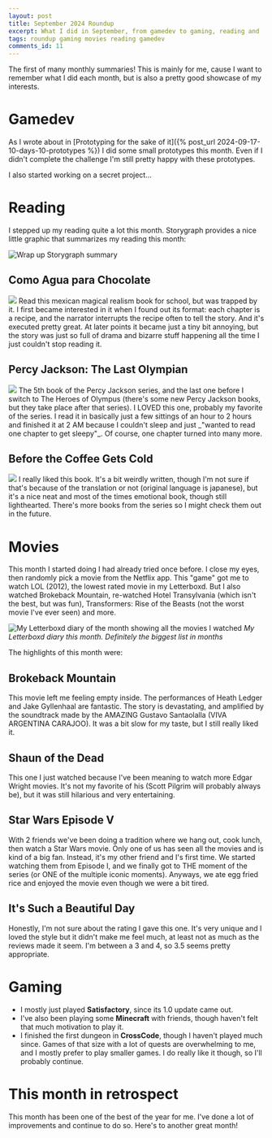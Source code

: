 ```yaml
---
layout: post
title: September 2024 Roundup
excerpt: What I did in September, from gamedev to gaming, reading and  watching movies.
tags: roundup gaming movies reading gamedev
comments_id: 11
---
```


The first of many monthly summaries! This is mainly for me, cause I want to remember what I did each month, but is also a pretty good showcase of my interests.

# Gamedev

As I wrote about in [Prototyping for the sake of it]({% post_url 2024-09-17-10-days-10-prototypes %}) I did some small prototypes this month. Even if I didn't complete the challenge I'm still pretty happy with these prototypes.

I also started working on a secret project...

# Reading

I stepped up my reading quite a lot this month. Storygraph provides a nice little graphic that summarizes my reading this month:

![Wrap up Storygraph summary](../assets/images/2024-10-01-september-2024/storygraph-wrap-up-summary-vertical-2024-9.png)

## Como Agua para Chocolate

<div class="text-and-image">
<a class="beside-text" href="https://app.thestorygraph.com/books/5d37c118-b4fc-4875-9b3d-81dc3aed9932"><img  src="../assets/images/2024-10-01-september-2024/como-agua-para-chocolate.png" /></a>
Read this mexican magical realism book for school, but was trapped by it. I first became interested in it when I found out its format: each chapter is a recipe, and the narrator interrupts the recipe often to tell the story. And it's executed pretty great. At later points it became just a tiny bit annoying, but the story was just so full of drama and bizarre stuff happening all the time I just couldn't stop reading it.
</div>

## Percy Jackson: The Last Olympian

<div class="text-and-image">
<a class="beside-text" href="https://app.thestorygraph.com/books/f1737070-ab46-46c8-97c4-234cc233ea5b"><img src="../assets/images/2024-10-01-september-2024/percy-jackson.png" /></a>
The 5th book of the Percy Jackson series, and the last one before I switch to The Heroes of Olympus (there's some new Percy Jackson books, but they take place after that series). I LOVED this one, probably my favorite of the series. I read it in basically just a few sittings of an hour to 2 hours and finished it at 2 AM because I couldn't sleep and just _"wanted to read one chapter to get sleepy"_. Of course, one chapter turned into many more.
</div>

## Before the Coffee Gets Cold

<div class="text-and-image">
<a class="beside-text" href="https://app.thestorygraph.com/books/dc2c77c9-dfd2-4e13-b889-2b854c42932c"><img class="beside-text" src="../assets/images/2024-10-01-september-2024/before-the-coffee.png" /></a>
I really liked this book. It's a bit weirdly written, though I'm not sure if that's because of the translation or not (original language is japanese), but it's a nice neat and most of the times emotional book, though still lighthearted. There's more books from the series so I might check them out in the future.
</div>

# Movies

This month I started doing I had already tried once before. I close my eyes, then randomly pick a movie from the Netflix app. This "game" got me to watch LOL (2012), the lowest rated movie in my Letterboxd. But I also watched Brokeback Mountain, re-watched Hotel Transylvania (which isn't the best, but was fun), Transformers: Rise of the Beasts (not the worst movie I've ever seen) and more.

![My Letterboxd diary of the month showing all the movies I watched](../assets/images/2024-10-01-september-2024/letterboxd-diary.png)
_My Letterboxd diary this month. Definitely the biggest list in months_

The highlights of this month were:

## Brokeback Mountain

This movie left me feeling empty inside. The performances of Heath Ledger and Jake Gyllenhaal are fantastic. The story is devastating, and amplified by the soundtrack made by the AMAZING Gustavo Santaolalla (VIVA ARGENTINA CARAJOO). It was a bit slow for my taste, but I still really liked it.

## Shaun of the Dead

This one I just watched because I've been meaning to watch more Edgar Wright movies. It's not my favorite of his (Scott Pilgrim will probably always be), but it was still hilarious and very entertaining. 

## Star Wars Episode V

With 2 friends we've been doing a tradition where we hang out, cook lunch, then watch a Star Wars movie. Only one of us has seen all the movies and is kind of a big fan. Instead, it's my other friend and I's first time. We started watching them from Episode I, and we finally got to THE moment of the series (or ONE of the multiple iconic moments). Anyways, we ate egg fried rice and enjoyed the movie even though we were a bit tired.

## It's Such a Beautiful Day

Honestly, I'm not sure about the rating I gave this one. It's very unique and I loved the style but it didn't make me feel much, at least not as much as the reviews made it seem. I'm between a 3 and 4, so 3.5 seems pretty appropriate.

# Gaming

- I mostly just played **Satisfactory**, since its 1.0 update came out. 
- I've also been playing some **Minecraft** with friends, though haven't felt that much motivation to play it. 
- I finished the first dungeon in **CrossCode**, though I haven't played much since. Games of that size with a lot of quests are overwhelming to me, and I mostly prefer to play smaller games. I do really like it though, so I'll probably continue.

# This month in retrospect

This month has been one of the best of the year for me. I've done a lot of improvements and continue to do so. Here's to another great month!